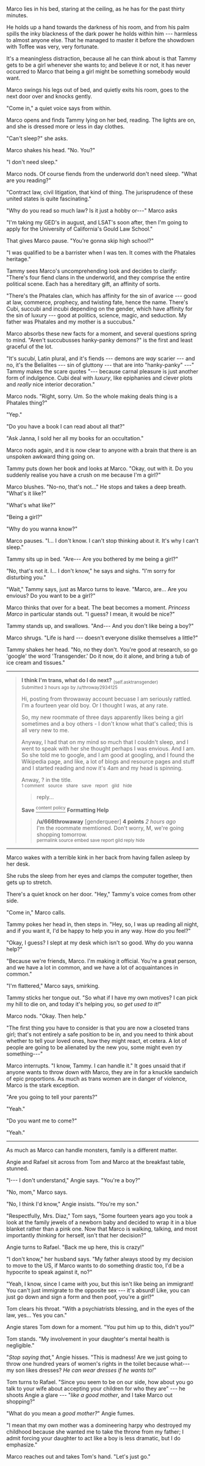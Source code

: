 Marco lies in his bed, staring at the ceiling, as he has for the past thirty minutes.

He holds up a hand towards the darkness of his room, and from his palm spills the inky
blackness of the dark power he holds within him --- harmless to almost anyone else.
That he managed to master it before the showdown with Toffee was very, very fortunate.

It's a meaningless distraction, because all he can think about is that Tammy gets to
be a girl whenever she wants to; and believe it or not, it has never occurred to Marco
that being a girl might be something somebody would want.

Marco swings his legs out of bed, and quietly exits his room, goes to the next door over
and knocks gently.

"Come in," a quiet voice says from within.

Marco opens and finds Tammy lying on her bed, reading. The lights are on, and she is
dressed more or less in day clothes.

"Can't sleep?" she asks.

Marco shakes his head. "No. You?"

"I don't need sleep."

Marco nods. Of course fiends from the underworld don't need sleep. "What are you reading?"

"Contract law, civil litigation, that kind of thing. The jurisprudence of these united states
is quite fascinating."

"Why do you read so much law? Is it just a hobby or---" Marco asks

"I'm taking my GED's in august, and LSAT's soon after, then I'm going to apply for
the University of California's Gould Law School."

That gives Marco pause. "You're gonna skip high school?"

"I was qualified to be a barrister when I was ten. It comes with the Phatales heritage."

Tammy sees Marco's uncomprehending look and decides to clarify: "There's four fiend clans
in the underworld, and they comprise the entire political scene. Each has a hereditary gift,
an affinity of sorts.

"There's the Phatales clan, which has affinity for the sin of avarice --- good at law, commerce,
prophecy, and twisting fate, hence the name. There's Cubi, succubi and incubi depending on the gender,
which have affinity for the sin of luxury --- good at politics, science, magic, and seduction.
My father was Phatales and my mother is a succubus."

Marco absorbs these new facts for a moment, and several questions spring to mind. "Aren't succubusses
hanky-panky demons?" is the first and least graceful of the lot.

"It's sucub<em>i</em>, Latin plural, and it's fiends --- demons are _way_ scarier --- and no,
it's the Belialites --- sin of gluttony --- that are into "hanky-panky" ---" Tammy
makes the scare quotes "--- because carnal pleasure is just another form of indulgence. Cubi deal
with _luxury_, like epiphanies and clever plots and _really_ nice interior decoration."

Marco nods. "Right, sorry. Um. So the whole making deals thing is a Phatales thing?"

"Yep."

"Do you have a book I can read about all that?"

"Ask Janna, I sold her all my books for an occultation."

Marco nods again, and it is now clear to anyone with a brain that there is an unspoken awkward thing
going on.

Tammy puts down her book and looks at Marco. "Okay, out with it. Do you suddenly realise you have
a crush on me because I'm a girl?"

Marco blushes. "No-no, that's not..." He stops and takes a deep breath. "What's it like?"

"What's what like?"

"Being a girl?"

"Why do you wanna know?"

Marco pauses. "I... I don't know. I can't stop thinking about it. It's why I can't sleep."

Tammy sits up in bed. "Are--- Are you bothered by me being a girl?"

"No, that's not it. I... I don't know," he says and sighs. "I'm sorry for disturbing you."

"Wait," Tammy says, just as Marco turns to leave. "Marco, are... Are you envious? Do you
want to be a girl?"

Marco thinks that over for a beat. The beat becomes a moment. _Princess Marco_ in particular
stands out. "I guess? I mean, it would be nice?"

Tammy stands up, and swallows. "And--- And you don't like being a boy?"

Marco shrugs. "Life is hard --- doesn't everyone dislike themselves a little?"

Tammy shakes her head. "No, no they don't. You're good at research, so go 'google' the
word 'Transgender.' Do it now, do it alone, and bring a tub of ice cream and tissues."

----

> **I think I'm trans, what do I do next?** <sub>(self.asktransgender)</sub>  
> <sup>Submitted 3 hours ago by /u/throway2934125</sup>
>
> Hi, posting from throwaway account becuase I am seriously rattled.
> I'm a fourteen year old boy. Or I thought I was, at any rate.
>
> So, my new roommate of three days apparently likes being a girl sometimes and
> a boy others - I don't know what that's called; this is all very new to me.
>
> Anyway, I had that on my mind so much that I couldn't sleep, and I went to
> speak with her she thought perhaps I was envious. And I am. So she told me to google,
> and I am good at googling, and I found the Wikipedia page, and like, a lot of blogs
> and resource pages and stuff and I started reading and now it's 4am and my head is
> spinning.
>
> Anway, ? in the title.  
> <sup>1 comment &nbsp; source &nbsp; share &nbsp; save &nbsp; report &nbsp; gild &nbsp; hide
>
> > reply...
>
> **Save** <u><sup>content policy</sup></u> **Formatting Help**
>
> > **/u/666throwaway** [genderqueer] **4 points** *2 hours ago*  
> > I'm the roommate memtioned. Don't worry, M, we're going shopping tomorrow.  
> > <sup>permalink source embed save report gild reply hide</sup>

----

Marco wakes with a terrible kink in her back from having fallen asleep by her desk.

She rubs the sleep from her eyes and clamps the computer together, then gets
up to stretch.

There's a quiet knock on her door. "Hey," Tammy's voice comes from other side.

"Come in," Marco calls.

Tammy pokes her head in, then steps in. "Hey, so, I was up reading all night, and if you
want it, I'd be happy to help you in any way. How do you feel?"

"Okay, I guess? I slept at my desk which isn't so good. Why do you wanna help?"

"Because we're friends, Marco. I'm making it official. You're a great person, and
we have a lot in common, and we have a lot of acquaintances in common."

"I'm flattered," Marco says, smirking.

Tammy sticks her tongue out. "So what if I have my own motives? I can pick my hill
to die on, and today it's helping _you,_ so _get used to it!_"

Marco nods. "Okay. Then help."

"The first thing you have to consider is that you are now a closeted trans girl;
that's not entirely a safe position to be in, and you need to think about whether
to tell your loved ones, how they might react, et cetera. A lot of people are going
to be alienated by the new you, some might even _try_ something---"

Marco interrupts. "I know, Tammy. I can handle it." It goes unsaid that if anyone wants
to throw down with Marco, they are in for a knuckle sandwich of epic proportions. As
much as trans women are in danger of violence, Marco is the stark exception.

"Are you going to tell your parents?"

"Yeah."

"Do you want me to come?"

"Yeah."

----

As much as Marco can handle monsters, family is a different matter.

Angie and Rafael sit across from Tom and Marco at the breakfast table, stunned.

"I--- I don't understand," Angie says. "You're a boy?"

"No, mom," Marco says.

"No, I think I'd know," Angie insists. "You're my son."

"Respectfully, Mrs. Diaz," Tom says, "Some fourteen years ago you took a look
at the family jewels of a newborn baby and decided to wrap it in a blue blanket
rather than a pink one. Now that Marco is walking, talking, 
and most importantly _thinking_ for herself, isn't that her decision?"

Angie turns to Rafael. "Back me up here, this is crazy!"

"I don't know," her husband says. "My father always stood by my decision to
move to the US, if Marco wants to do something drastic too, I'd be a hypocrite
to speak against it, no?"

"Yeah, I know, since I came _with you_, but this isn't like being an immigrant!
You can't just immigrate to the opposite sex --- it's absurd! Like, you can just
go down and sign a form and then poof, you're a girl?"

Tom clears his throat. "With a psychiatrists blessing, and in the eyes of the law,
yes... Yes you can."

Angie stares Tom down for a moment. "You put him up to this, didn't you?"

Tom stands. "My involvement in your daughter's mental health is negligible."

"_Stop saying that,_" Angie hisses. "This is madness! Are we just going to
throw one hundred years of women's rights in the toilet because what--- my son
likes dresses? _He can wear dresses if he wants to!_"

Tom turns to Rafael. "Since you seem to be on our side, how about you go
talk to your wife about accepting your children for who they are" --- he shoots
Angie a glare --- "_like a good mother_, and I take Marco out shopping?"

"What do you mean a _good mother?_" Angie fumes.

"I mean that my own mother was a domineering harpy who destroyed my childhood because
she wanted me to take the throne from my father; I admit forcing your daughter to
act like a boy is less dramatic, but I do emphasize."

Marco reaches out and takes Tom's hand. "Let's just go."
